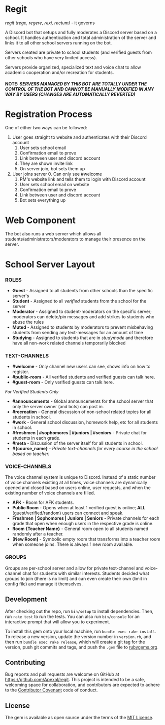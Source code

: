 # Regit
*regit (rego, regere, rexi, rectum)* - it governs

A Discord bot that setups and fully moderates a Discord server based on a school. It handles authentication and total administration of the server and links it to all other school servers
running on the bot.

Servers created are private to school students (and verified guests from other schools who have very limited access).

Servers provide organized, specialized text and voice chat to allow academic cooperation and/or recreation for students. 

#### NOTE: *SERVERS MANAGED BY THIS BOT ARE TOTALLY UNDER THE CONTROL OF THE BOT AND CANNOT BE MANUALLY MODIFIED IN ANY WAY BY USERS (CHANGES ARE AUTOMATICALLY REVERTED)*

# Registration Process
One of either two ways can be followed:
1. User goes straight to website and authenticates with their Discord account
    1. User sets school email
    2. Confirmation email to prove
    3. Link between user and discord account
    4. They are shown invite link
    5. On server join, bot sets them up
2. User joins server
    0. Can only see #welcome 
    1. PM's website link and tells them to login with Discord account
    2. User sets school email on website
    3. Confirmation email to prove
    4. Link between user and discord account
    5. Bot sets everything up

# Web Component
The bot also runs a web server which allows all students/administrators/moderators to manage their presence on the server.

# School Server Layout

### ROLES
- **Guest** - Assigned to all students from other schools than the specific server's
- **Student** - Assigned to all *verified* students from the school for the server
- **Moderator** - Assigned to student-moderators on the specific server; moderators can delete/pin messages and add strikes to students who abuse the rules
- **Muted** - Assigned to students by moderators to prevent misbehaving students from sending any text-messages for an amount of time
- **Studying** - Assigned to students that are in *studymode* and therefore have all non-work related channels temporarily blocked

### TEXT-CHANNELS
- **#welcome** - Only channel new users can see, shows info on how to register.
- **#public-room** - All verified students and verified guests can talk here.
- **#guest-room** - Only verified guests can talk here.

*For Verified Students Only*
- **#announcements** - Global announcements for the school server that only the server owner (and bots) can post in.
- **#recreation** - General discussion of non-school related topics for all students in school.
- **#work** - General school discussion, homework help, etc for all students in school.
- **#freshmen | #sophomores | #juniors | #seniors** - Private chat for students in each grade.
- **#meta** - Discussion of the server itself for all students in school.
- **#{course_name}** - *Private text-channels for every course in the school based on teacher.*

### VOICE-CHANNELS
The voice channel system is unique to Discord. Instead of a static number of voice channels existing at all times, voice channels are dynamically
opened and closed based on users online, user requests, and when the existing number of voice channels are filled.
- **AFK** - Room for AFK students.
- **Public Room** - Opens when at least 1 verified guest is online; **ALL** (guest/verified/random) users can connect and speak.
- **Freshmen | Sophomores | Juniors | Seniors** - Private channels for each grade that open when enough users in the respective grade is online.
- **Room {Teacher Name}** - General room open to all students named randomly after a teacher.
- **[New Room]** - Symbolic empty room that transforms into a teacher room when someone joins. There is always 1 new room available.

### GROUPS
Groups are per-school server and allow for private text-channel and voice-channel chat for students with similar interests. Students decided what groups to join (there is no limit) and can
even create their own (limit in config file) and manage it themselves.

## Development

After checking out the repo, run `bin/setup` to install dependencies. Then, run `rake test` to run the tests. You can also run `bin/console` for an interactive prompt that will allow you to experiment.

To install this gem onto your local machine, run `bundle exec rake install`. To release a new version, update the version number in `version.rb`, and then run `bundle exec rake release`, which will create a git tag for the version, push git commits and tags, and push the `.gem` file to [rubygems.org](https://rubygems.org).

## Contributing

Bug reports and pull requests are welcome on GitHub at https://github.com/Apexal/regit. This project is intended to be a safe, welcoming space for collaboration, and contributors are expected to adhere to the [Contributor Covenant](http://contributor-covenant.org) code of conduct.


## License

The gem is available as open source under the terms of the [MIT License](http://opensource.org/licenses/MIT).

